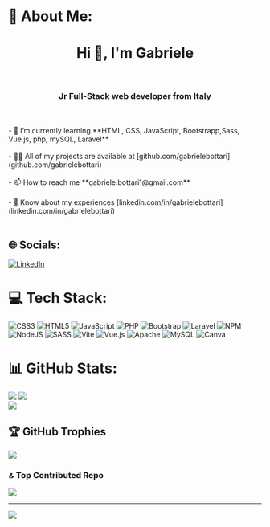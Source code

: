 # 💫 About Me:
<h1 align="center">Hi 👋, I'm Gabriele</h1><br><h3 align="center">Jr Full-Stack web developer from Italy</h3><br><br>- 🌱 I’m currently learning **HTML, CSS, JavaScript, Bootstrapp,Sass, Vue.js, php, mySQL, Laravel**<br><br>- 👨‍💻 All of my projects are available at [github.com/gabrielebottari](github.com/gabrielebottari)<br><br>- 📫 How to reach me **gabriele.bottari1@gmail.com**<br><br>- 📄 Know about my experiences [linkedin.com/in/gabrielebottari](linkedin.com/in/gabrielebottari)<br><br>


## 🌐 Socials:
[![LinkedIn](https://img.shields.io/badge/LinkedIn-%230077B5.svg?logo=linkedin&logoColor=white)](https://linkedin.com/in/gabrielebottari) 

# 💻 Tech Stack:
![CSS3](https://img.shields.io/badge/css3-%231572B6.svg?style=for-the-badge&logo=css3&logoColor=white) ![HTML5](https://img.shields.io/badge/html5-%23E34F26.svg?style=for-the-badge&logo=html5&logoColor=white) ![JavaScript](https://img.shields.io/badge/javascript-%23323330.svg?style=for-the-badge&logo=javascript&logoColor=%23F7DF1E) ![PHP](https://img.shields.io/badge/php-%23777BB4.svg?style=for-the-badge&logo=php&logoColor=white) ![Bootstrap](https://img.shields.io/badge/bootstrap-%238511FA.svg?style=for-the-badge&logo=bootstrap&logoColor=white) ![Laravel](https://img.shields.io/badge/laravel-%23FF2D20.svg?style=for-the-badge&logo=laravel&logoColor=white) ![NPM](https://img.shields.io/badge/NPM-%23CB3837.svg?style=for-the-badge&logo=npm&logoColor=white) ![NodeJS](https://img.shields.io/badge/node.js-6DA55F?style=for-the-badge&logo=node.js&logoColor=white) ![SASS](https://img.shields.io/badge/SASS-hotpink.svg?style=for-the-badge&logo=SASS&logoColor=white) ![Vite](https://img.shields.io/badge/vite-%23646CFF.svg?style=for-the-badge&logo=vite&logoColor=white) ![Vue.js](https://img.shields.io/badge/vue.js-%2335495e.svg?style=for-the-badge&logo=vuedotjs&logoColor=%234FC08D) ![Apache](https://img.shields.io/badge/apache-%23D42029.svg?style=for-the-badge&logo=apache&logoColor=white) ![MySQL](https://img.shields.io/badge/mysql-%2300000f.svg?style=for-the-badge&logo=mysql&logoColor=white) ![Canva](https://img.shields.io/badge/Canva-%2300C4CC.svg?style=for-the-badge&logo=Canva&logoColor=white)
# 📊 GitHub Stats:
![](https://github-readme-stats.vercel.app/api?username=gabrielebottari&theme=tokyonight&hide_border=false&include_all_commits=true&count_private=true)
![](https://github-readme-streak-stats.herokuapp.com/?user=gabrielebottari&theme=tokyonight&hide_border=false)<br/>
![](https://github-readme-stats.vercel.app/api/top-langs/?username=gabrielebottari&theme=tokyonight&hide_border=false&include_all_commits=true&count_private=true&layout=compact)

## 🏆 GitHub Trophies
![](https://github-profile-trophy.vercel.app/?username=gabrielebottari&theme=tokyonight&no-frame=false&no-bg=false&margin-w=4)

### 🔝 Top Contributed Repo
![](https://github-contributor-stats.vercel.app/api?username=gabrielebottari&limit=5&theme=tokyonight&combine_all_yearly_contributions=true)

---
[![](https://visitcount.itsvg.in/api?id=gabrielebottari&icon=5&color=3)](https://visitcount.itsvg.in)

<!-- Proudly created with GPRM ( https://gprm.itsvg.in ) -->
